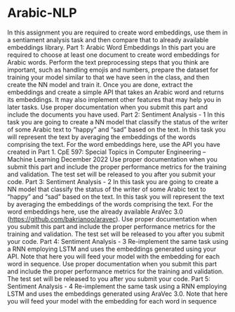 # Arabic-NLP

In this assignment you are required to create word embeddings, use them in a sentiament
analysis task and then compare that to already available embeddings library.
Part 1: Arabic Word Embeddings
In this part you are required to choose at least one document to create word embeddings
for Arabic words.
Perform the text preprocessing steps that you think are important, such as handling emojis
and numbers, prepare the dataset for training your model similar to that we have seen in the class,
and then create the NN model and train it. Once you are done, extract the embeddings and create
a simple API that takes an Arabic word and returns its embeddings. It may also implement other
features that may help you in later tasks. Use proper documentation when you submit this part and
include the documents you have used.
Part 2: Sentiment Analysis - 1
In this task you are going to create a NN model that classify the status of the writer of some
Arabic text to “happy” and “sad” based on the text. In this task you will represent the text by
averaging the embeddings of the words comprising the text. For the word embeddings here, use
the API you have created in Part 1.
CpE 597: Special Topics in Computer Engineering – Machine Learning December 2022
Use proper documentation when you submit this part and include the proper performance
metrics for the training and validation. The test set will be released to you after you submit your
code.
Part 3: Sentiment Analysis - 2
In this task you are going to create a NN model that classify the status of the writer of some
Arabic text to “happy” and “sad” based on the text. In this task you will represent the text by
averaging the embeddings of the words comprising the text. For the word embeddings here, use
the already available AraVec 3.0 (https://github.com/bakrianoo/aravec).
Use proper documentation when you submit this part and include the proper performance
metrics for the training and validation. The test set will be released to you after you submit your
code.
Part 4: Sentiment Analysis - 3
Re-implement the same task using a RNN employing LSTM and uses the embeddings
generated using your API. Note that here you will feed your model with the embedding for each
word in sequence.
Use proper documentation when you submit this part and include the proper performance
metrics for the training and validation. The test set will be released to you after you submit your
code.
Part 5: Sentiment Analysis - 4
Re-implement the same task using a RNN employing LSTM and uses the embeddings
generated using AraVec 3.0. Note that here you will feed your model with the embedding for each
word in sequence
